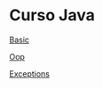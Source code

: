 # Curso Java

[Basic](Curso%20Java%20232b0f9d9c898045bb64e92cfebe0d18/Basic%20232b0f9d9c898043a088c9103638ca64.md)

[Oop](Curso%20Java%20232b0f9d9c898045bb64e92cfebe0d18/Oop%20239b0f9d9c898008a4c2edf8d08588a4.md)

[Exceptions](Curso%20Java%20232b0f9d9c898045bb64e92cfebe0d18/Exceptions%2023bb0f9d9c8980a8bc77e60a0c0fc450.md)